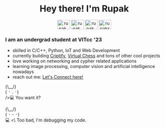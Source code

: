 <h1 align="center">Hey there! I'm Rupak</h1>

<p align="center">
<a href="https://instagram.com/rupak_20" target="blank"><img align="center" src="https://raw.githubusercontent.com/rahuldkjain/github-profile-readme-generator/master/src/images/icons/Social/instagram.svg" alt="rupak_20" height="30" width="40" /></a>
<a href="https://www.codechef.com/users/rupak_20" target="blank"><img align="center" src="https://cdn.jsdelivr.net/npm/simple-icons@3.1.0/icons/codechef.svg" alt="rupak_20" height="30" width="40" /></a>
<a href="https://www.hackerrank.com/rupak_20" target="blank"><img align="center" src="https://raw.githubusercontent.com/rahuldkjain/github-profile-readme-generator/master/src/images/icons/Social/hackerrank.svg" alt="rupak_20" height="30" width="40" /></a>
<a href="https://leetcode.com/rupakswami43887/" target="blank"><img align="center" src="https://raw.githubusercontent.com/rahuldkjain/github-profile-readme-generator/master/src/images/icons/Social/leet-code.svg" alt="rupakswami43887" height="30" width="40" /></a>
</p>

### I am an undergrad student at VITcc '23

- skilled in C/C++, Python, IoT and Web Development
- currently building [Criptify](https://github.com/rupak-20/Criptify), [Virtual Chess](https://github.com/rupak-20/Virtual-Chess) and tons of other cool projects
- love working on networking and cypher related applications
- learning image processing, computer vision and artificial intelligence nowadays
- reach out me: [Let's Connect here!](https://www.linkedin.com/in/rupak-swami-071468190/)

{\\\__/}  
( ᛫ . ᛫)  
 />💻  You want it?  
  
{\\\__/}  
( ᛫ - ᛫)  
💻 <\   Too bad, I'm debugging my code.  
